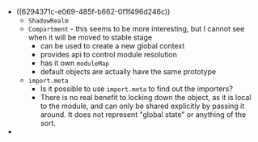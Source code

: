 - ((6294371c-e069-485f-b662-0f1f496d246c))
	- `ShadowRealm`
	- `Compartment` - this seems to be more interesting, but I cannot see when it will be moved to stable stage
		- can be used to create a new global context
		- provides api to control module resolution
		- has it own `moduleMap`
		- default objects are actually have the same prototype
	- `import.meta`
		- Is it possible to use `import.meta` to find out the importers?
		- There is no real benefit to locking down the object, as it is local to the module, and can only be shared explicitly by passing it around. It does not represent "global state" or anything of the sort.
-
